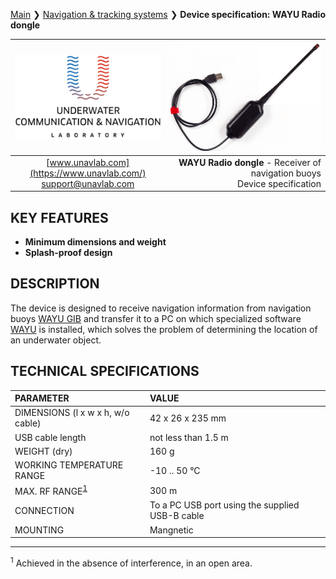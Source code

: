 [Main](/../../) ❯ [Navigation & tracking systems](/navigation_and_tracking_systems_en) ❯ **Device specification: WAYU Radio dongle**

<div style="page-break-after: always;"></div>

| ![logo](/documentation/sm_logo.png) | ![logo](/documentation/wayu_rf_dongle.png) |
| :---: | ---: |
| [www.unavlab.com](https://www.unavlab.com/) <br/> [support@unavlab.com](mailto:support@unavlab.com) | **WAYU Radio dongle** - Receiver of navigation buoys <br/> Device specification |

## KEY FEATURES

* **Minimum dimensions and weight**
* **Splash-proof design**

## DESCRIPTION

The device is designed to receive navigation information from navigation buoys [WAYU GIB](WAYU_GIB_Specification_en.md) and transfer it to a PC on which specialized software [WAYU](https://github.com/ucnl/WAYU) is installed, which solves the problem of determining the location of an underwater object.
<div style="page-break-after: always;"></div>

## TECHNICAL SPECIFICATIONS

| PARAMETER | VALUE |
| :--- | :--- |
| DIMENSIONS (l x w x h, w/o cable) | 42 x 26 х 235 mm |
| USB cable length | not less than 1.5 m |
| WEIGHT (dry) | 160 g |
| WORKING TEMPERATURE RANGE | -10 .. 50 °С |
| MAX. RF RANGE<sup>[1](#footnote1)</sup> | 300 m |
| CONNECTION | To a PC USB port using the supplied USB-B cable |
| MOUNTING | Mangnetic |

________________
<a name="footnote1"><sup>1</sup></a> Achieved in the absence of interference, in an open area.  

<div style="page-break-after: always;"></div>
